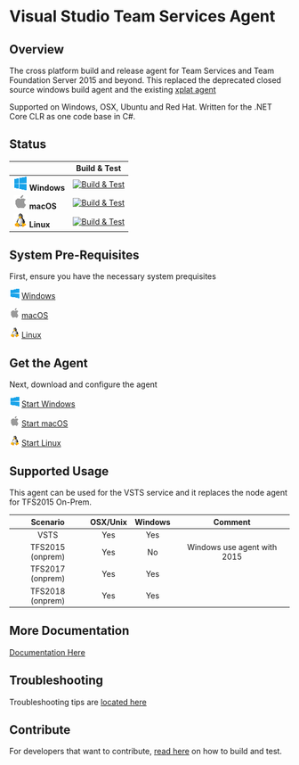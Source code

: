 # Visual Studio Team Services Agent

## Overview

The cross platform build and release agent for Team Services and Team Foundation Server 2015 and beyond.  This replaced the deprecated closed source windows build agent and the existing [xplat agent](https://github.com/Microsoft/vso-agent)

Supported on Windows, OSX, Ubuntu and Red Hat.  Written for the .NET Core CLR as one code base in C#.


## Status

|   | Build & Test |
|---|:-----:|
|![Win](docs/res/win_med.png) **Windows**|[![Build & Test][win-build-badge]][win-build]| 
|![macOS](docs/res/apple_med.png) **macOS**|[![Build & Test][macOS-build-badge]][macOS-build]| 
|![Linux](docs/res/linux_med.png) **Linux**|[![Build & Test][linux-build-badge]][linux-build]|

[win-build-badge]: https://mseng.visualstudio.com/_apis/public/build/definitions/c86767d8-af79-4303-a7e6-21da0ba435e2/6916/badge?branch=master
[win-build]: https://mseng.visualstudio.com/PipelineTools/_build?_a=completed&definitionId=6916

[macOS-build-badge]: https://mseng.visualstudio.com/_apis/public/build/definitions/c86767d8-af79-4303-a7e6-21da0ba435e2/6917/badge?branch=master
[macOS-build]: https://mseng.visualstudio.com/PipelineTools/_build?_a=completed&definitionId=6917

[linux-build-badge]: https://mseng.visualstudio.com/_apis/public/build/definitions/c86767d8-af79-4303-a7e6-21da0ba435e2/6915/badge?branch=master
[linux-build]: https://mseng.visualstudio.com/PipelineTools/_build?_a=completed&definitionId=6915

## System Pre-Requisites

First, ensure you have the necessary system prequisites

![win](docs/res/win_sm.png) [Windows](docs/start/envwin.md)    

![macOS](docs/res/apple_sm.png) [macOS](docs/start/envosx.md)    

![linux](docs/res/linux_sm.png) [Linux](docs/start/envlinux.md)    

## Get the Agent

Next, download and configure the agent

![win](docs/res/win_sm.png)  [Start Windows](https://www.visualstudio.com/en-us/docs/build/admin/agents/v2-windows)  

![macOS](docs/res/apple_sm.png)  [Start macOS](https://www.visualstudio.com/en-us/docs/build/admin/agents/v2-osx)  

![linux](docs/res/linux_sm.png)  [Start Linux](https://www.visualstudio.com/en-us/docs/build/admin/agents/v2-linux)  

## Supported Usage

This agent can be used for the VSTS service and it replaces the node agent for TFS2015 On-Prem.

| Scenario | OSX/Unix | Windows | Comment |
|:-------------:|:-----:|:-----:|:-----:|
| VSTS      |  Yes  | Yes   |
| TFS2015 (onprem)   |  Yes  | No    | Windows use agent with 2015 |
| TFS2017 (onprem)   |  Yes  | Yes    |  |
| TFS2018 (onprem)   |  Yes  | Yes    |  |

## More Documentation

[Documentation Here](https://aka.ms/tfbuild)

## Troubleshooting

Troubleshooting tips are [located here](docs/troubleshooting.md)

## Contribute

For developers that want to contribute, [read here](docs/contribute.md) on how to build and test.
